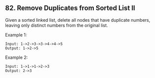 ## 82. Remove Duplicates from Sorted List II

Given a sorted linked list, delete all nodes that have duplicate numbers, leaving only distinct numbers from the original list.

Example 1:
```
Input: 1->2->3->3->4->4->5
Output: 1->2->5
```
Example 2:
```
Input: 1->1->1->2->3
Output: 2->3
```